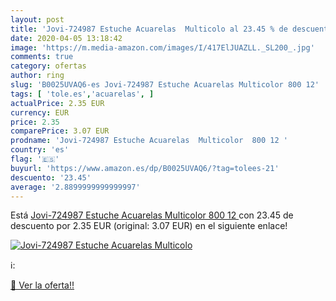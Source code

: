 ```yaml
---
layout: post
title: 'Jovi-724987 Estuche Acuarelas  Multicolo al 23.45 % de descuento'
date: 2020-04-05 13:18:42
image: 'https://m.media-amazon.com/images/I/417ElJUAZLL._SL200_.jpg'
comments: true
category: ofertas
author: ring
slug: 'B0025UVAQ6-es Jovi-724987 Estuche Acuarelas Multicolor 800 12'
tags: [ 'tole.es','acuarelas', ]
actualPrice: 2.35 EUR
currency: EUR
price: 2.35
comparePrice: 3.07 EUR
prodname: 'Jovi-724987 Estuche Acuarelas  Multicolor  800 12 '
country: 'es'
flag: '🇪🇸'
buyurl: 'https://www.amazon.es/dp/B0025UVAQ6/?tag=tolees-21'
descuento: '23.45'
average: '2.8899999999999997'
---
```


Está [Jovi-724987 Estuche Acuarelas  Multicolor  800 12 ](https://www.amazon.es/dp/B0025UVAQ6/?tag=tolees-21) con 23.45 de descuento por 2.35 EUR (original: 3.07 EUR) en el siguiente enlace!

[![Jovi-724987 Estuche Acuarelas  Multicolo](https://m.media-amazon.com/images/I/417ElJUAZLL._SL200_.jpg)](https://www.amazon.es/dp/B0025UVAQ6/?tag=tolees-21)

ℹ️:


[🛒 Ver la oferta!!](https://www.amazon.es/dp/B0025UVAQ6/?tag=tolees-21)

